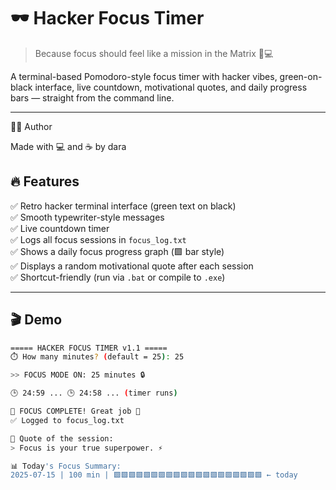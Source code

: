 # 🕶️ Hacker Focus Timer

> Because focus should feel like a mission in the Matrix 🧠💻

A terminal-based Pomodoro-style focus timer with hacker vibes, green-on-black interface, live countdown, motivational quotes, and daily progress bars — straight from the command line.

---
👨‍💻 Author

Made with 💻 and ☕ by dara

## 🔥 Features

✅ Retro hacker terminal interface (green text on black)  
✅ Smooth typewriter-style messages  
✅ Live countdown timer  
✅ Logs all focus sessions in `focus_log.txt`  
✅ Shows a daily focus progress graph (🟩 bar style)  
✅ Displays a random motivational quote after each session  
✅ Shortcut-friendly (run via `.bat` or compile to `.exe`)

---

## 🎬 Demo

```bash
===== HACKER FOCUS TIMER v1.1 =====
⏱️ How many minutes? (default = 25): 25

>> FOCUS MODE ON: 25 minutes 🔒

🕒 24:59 ... 🕒 24:58 ... (timer runs)

🔔 FOCUS COMPLETE! Great job 👏
✅ Logged to focus_log.txt

💬 Quote of the session:
> Focus is your true superpower. ⚡

📊 Today's Focus Summary:
2025-07-15 | 100 min | 🟩🟩🟩🟩🟩🟩🟩🟩🟩🟩🟩🟩🟩🟩🟩🟩🟩🟩🟩🟩 ← today


